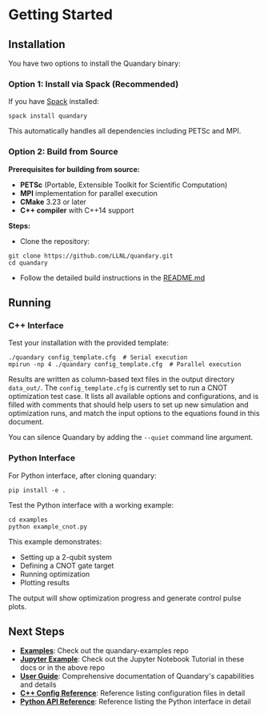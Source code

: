 # Getting Started

## Installation

You have two options to install the Quandary binary:

### Option 1: Install via Spack (Recommended)

If you have [Spack](https://spack.readthedocs.io/en/latest/getting_started.html#installation) installed:
```console
spack install quandary
```

This automatically handles all dependencies including PETSc and MPI.

### Option 2: Build from Source

**Prerequisites for building from source:**

- **PETSc** (Portable, Extensible Toolkit for Scientific Computation)
- **MPI** implementation for parallel execution
- **CMake** 3.23 or later
- **C++ compiler** with C++14 support

**Steps:**

- Clone the repository:

```console
git clone https://github.com/LLNL/quandary.git
cd quandary
```

- Follow the detailed build instructions in the [README.md](https://github.com/LLNL/quandary/blob/main/README.md)

## Running

### C++ Interface

Test your installation with the provided template:
```console
./quandary config_template.cfg  # Serial execution
mpirun -np 4 ./quandary config_template.cfg  # Parallel execution
```

Results are written as column-based text files in the output directory `data_out/`. The `config_template.cfg` is currently set to run a CNOT optimization test case. It lists all available options and configurations, and is filled with comments that should help users to set up new simulation and optimization runs, and match the input options to the equations found in this document.

You can silence Quandary by adding the `--quiet` command line argument.

### Python Interface

For Python interface, after cloning quandary:
```console
pip install -e .
```

Test the Python interface with a working example:
```console
cd examples
python example_cnot.py
```

This example demonstrates:

- Setting up a 2-qubit system
- Defining a CNOT gate target
- Running optimization
- Plotting results

The output will show optimization progress and generate control pulse plots.

## Next Steps

- **[Examples](https://github.com/LLNL/quandary-examples/)**: Check out the quandary-examples repo
- **[Jupyter Example](QuandaryWithPython_HowTo.ipynb)**: Check out the Jupyter Notebook Tutorial in these docs or in the above repo
- **[User Guide](user_guide.md)**: Comprehensive documentation of Quandary's capabilities and details
- **[C++ Config Reference](config.md)**: Reference listing configuration files in detail
- **[Python API Reference](python_api.md)**: Reference listing the Python interface in detail

